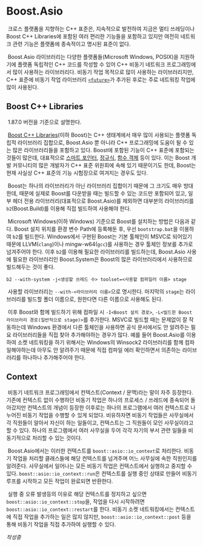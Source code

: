# Boost.Asio

&nbsp;크로스 플랫폼을 지향하는 C++ 표준은, 지속적으로 발전하여 지금은 멀티 쓰레딩이나 Boost C++ Libraries에 포함된 여러 편리한 기능들을 포함하고 있지만 여전히 네트워크 관련 기능은 플랫폼에 종속적이고 명시된 표준이 없다.


&nbsp;Boost.Asio 라이브러리는 다양한 플랫폼들(Microsoft Windows, POSIX)을 지원하기에 플랫폼 독립적인 C++ 코드를 작성할 수 있어 C++ 비동기 네트워크 프로그래밍에서 많이 사용하는 라이브러리다. 비동기 작업 목적으로 많이 사용하는 라이브러리지만, C++ 표준에 비동기 작업 라이브러리 [`<future>`](../../std/doc/asynchronous_threading.md)가 추가된 후로는 주로 네트워킹 작업에 많이 사용된다.


## Boost C++ Libraries

&nbsp;1.87.0 버전을 기준으로 설명한다.


&nbsp;[Boost C++ Libraries](https://www.boost.org/)(이하 Boost)는 C++ 생태계에서 매우 많이 사용되는 플랫폼 독립적 라이브러리 집합으로, Boost.Asio 뿐 아니라 C++ 프로그래밍에 도움이 될 수 있는 많은 라이브러리들을 포함하고 있다. Boost에 포함된 기능이 C++ 표준에 포함되는 것들이 많은데, 대표적으로 [스마트 포인터](../../std/doc/smart_pointers.md), [정규식](../../std/doc/regular_expressions.md), [함수 객체](../../std/doc/functional.md) 등이 있다. 이는 Boost 개발 커뮤니티의 많은 개발자가 C++ 표준 위원회에 속해 있기 때문이기도 한데, Boost는 현재 사실상 C++ 표준의 기능 시험장으로 여겨지는 경우도 있다.


&nbsp;Boost는 하나의 라이브러리가 아닌 라이브러리 집합이기 때문에 그 크기도 매우 방대한데, 때문에 실제로 Boost를 다운받을 때는 빌드할 수 있는 코드만 포함되어 있고, 일부 헤더 전용 라이브러리(대표적으로 Boost.Asio)를 제외하면 대부분의 라이브러리를 `b2`(Boost.Build)를 이용해 직접 빌드하여 사용해야 한다.


&nbsp;Microsoft Windows(이하 Windows) 기준으로 Boost를 설치하는 방법은 다음과 같다. Boost 설치 위치를 환경 변수 Path에 등록해둔 후, 우선 `bootstrap.bat`을 이용하여 `b2`를 빌드한다. Windows에서 구현된 Boost는 기본 툴체인이 MSVC로 되어있기 때문에 LLVM(`clang`)이나 mingw-w64(`gcc`)를 사용하는 경우 툴체인 정보를 추가로 넘겨주어야 한다. 이후 `b2`를 이용해 필요한 라이브러리를 빌드하는데, Boost.Asio 사용에 필요한 라이브러리인 Boost.System은 Boost의 많은 라이브러리에서 사용하므로 빌드해두는 것이 좋다.

```Shell
b2 --with-system -j<생성할 쓰레드 수> toolset=<사용할 컴파일러 이름> stage
```

&nbsp;사용할 라이브러리는 `--with-<라이브러리 이름>`으로 명시한다. 마지막의 `stage`는 라이브러리를 빌드할 폴더 이름으로, 원한다면 다른 이름으로 사용해도 된다.


&nbsp;이후 Boost와 함께 빌드하기 위해 컴파일 시 `-I<Boost 설치 경로>`, `-L<빌드한 Boost 라이브러리 경로(일반적으로 stage)>`를 추가한다. MSVC로 빌드할 때는 문제없이 잘 작동하는데 Windows 환경에서 다른 툴체인을 사용하면 공식 문서에서도 안 알려주는 필요 라이브러리들을 직접 찾아 추가해야하는 경우가 많다. 예를 들어 Boost.Asio를 이용하여 소켓 네트워킹을 하기 위해서는 Windows의 Winsock2 라이브러리를 함께 컴파일해야하는데 아무도 안 알려주기 때문에 직접 컴파일 에러 확인하면서 의존하는 라이브러리를 하나하나 추가해주어야 한다.


## Context

&nbsp;비동기 네트워크 프로그래밍에서 컨텍스트(Context / 문맥)라는 말이 자주 등장한다. 기존에 컨텍스트 없이 수행하던 비동기 작업은 하나의 프로세스 / 쓰레드에 종속되어 돌아갔지만 컨텍스트의 개념이 등장한 이후로는 하나의 프로그램에서 여러 컨텍스트로 나누어진 비동기 작업을 수행할 수 있게 되었다. 비유하자면 비동기 작업들은 사무실에서 각 직원들이 알아서 자신이 하는 일들이고, 컨텍스트는 그 직원들이 모인 사무실이라고 할 수 있다. 하나의 프로그램에서 여러 사무실을 두어 각각 자기의 부서 관련 일들을 비동기적으로 처리할 수 있는 것이다.


&nbsp;Boost.Asio에서는 이러한 컨텍스트를 `boost::asio::io_context`로 처리한다. 비동기 작업을 처리할 클래스들에 해당 컨텍스트를 넘겨주며 어느 사무실에 속한 직원인지를 알려준다. 사무실에서 일어나는 모든 비동기 작업은 컨텍스트에서 실행하고 중지할 수 있다. `boost::asio::io_context::run`은 컨텍스트를 실행 중인 상태로 만들어 비동기 루프를 시작하고 모든 작업이 완료되면 반환한다.


&nbsp;실행 중 오류 발생등의 이유로 해당 컨텍스트를 정지하고 싶으면 `boost::asio::io_context::stop`을, 작업을 다시 시작하려면 `boost::asio::io_context::restart`를 한다. 비동기 소켓 네트워킹에서는 컨텍스트에 직접 작업을 추가하는 일은 많지 않지만, `boost::asio::io_context::post` 등을 통해 비동기 작업을 직접 추가하여 실행할 수 있다.


*작성중*
